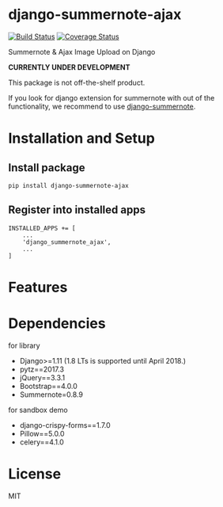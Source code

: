 # django-summernote-ajax
[![Build Status](https://travis-ci.org/summernote/django-summernote-ajax.svg?branch=master)](https://travis-ci.org/summernote/django-summernote-ajax)
[![Coverage Status](https://coveralls.io/repos/github/summernote/django-summernote-ajax/badge.svg?branch=master)](https://coveralls.io/github/summernote/django-summernote-ajax?branch=master)

Summernote & Ajax Image Upload on Django

**CURRENTLY UNDER DEVELOPMENT**

This package is not off-the-shelf product.

If you look for django extension for summernote with out of the functionality, we recommend to use [django-summernote](https://github.com/summernote/django-summernote).

# Installation and Setup
## Install package
```
pip install django-summernote-ajax
```

## Register into installed apps
```
INSTALLED_APPS += [
    ...
    'django_summernote_ajax',
    ...
]
```

# Features

# Dependencies
for library
* Django>=1.11 (1.8 LTs is supported until April 2018.)
* pytz==2017.3
* jQuery==3.3.1
* Bootstrap==4.0.0
* Summernote=0.8.9

for sandbox demo
* django-crispy-forms==1.7.0
* Pillow==5.0.0
* celery==4.1.0

# License
MIT
